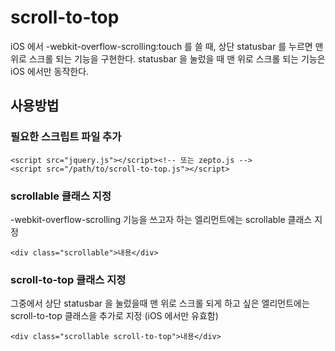 # scroll-to-top
iOS 에서 -webkit-overflow-scrolling:touch 를 쓸 때, 상단 statusbar 를 누르면 맨 위로 스크롤 되는 기능을 구현한다.
statusbar 을 눌렀을 때 맨 위로 스크롤 되는 기능은 iOS 에서만 동작한다.

## 사용방법

### 필요한 스크립트 파일 추가

	<script src="jquery.js"></script><!-- 또는 zepto.js -->
	<script src="/path/to/scroll-to-top.js"></script>

### scrollable 클래스 지정
-webkit-overflow-scrolling 기능을 쓰고자 하는 엘리먼트에는 scrollable 클래스 지정

	<div class="scrollable">내용</div>
  
### scroll-to-top 클래스 지정
그중에서 상단 statusbar 을 눌렀을때 맨 위로 스크롤 되게 하고 싶은 엘리먼트에는 scroll-to-top 클래스을 추가로 지정 (iOS 에서만 유효함)

	<div class="scrollable scroll-to-top">내용</div>
